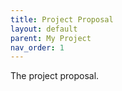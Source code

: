 ```yaml
---
title: Project Proposal
layout: default
parent: My Project
nav_order: 1
---
```


The project proposal.
